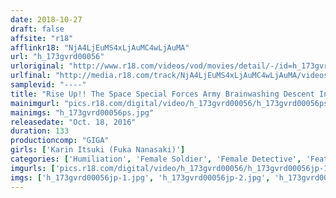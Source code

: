 ```yaml
---
date: 2018-10-27
draft: false
affsite: "r18"
afflinkr18: "NjA4LjEuMS4xLjAuMC4wLjAuMA"
url: "h_173gvrd00056"
urloriginal: "http://www.r18.com/videos/vod/movies/detail/-/id=h_173gvrd00056"
urlfinal: "http://media.r18.com/track/NjA4LjEuMS4xLjAuMC4wLjAuMA/videos/vod/movies/detail/-/id=h_173gvrd00056"
samplevid: "----"
title: "Rise Up!! The Space Special Forces Army Brainwashing Descent Into Evil Karin Itsuki"
mainimgurl: "pics.r18.com/digital/video/h_173gvrd00056/h_173gvrd00056ps.jpg"
mainimgs: "h_173gvrd00056ps.jpg"
releasedate: "Oct. 18, 2016"
duration: 133
productioncomp: "GIGA"
girls: ['Karin Itsuki (Fuka Nanasaki)']
categories: ['Humiliation', 'Female Soldier', 'Female Detective', 'Featured Actress', 'Special Effects', 'Hypnotism']
imgurls: ['pics.r18.com/digital/video/h_173gvrd00056/h_173gvrd00056jp-1.jpg', 'pics.r18.com/digital/video/h_173gvrd00056/h_173gvrd00056jp-2.jpg', 'pics.r18.com/digital/video/h_173gvrd00056/h_173gvrd00056jp-3.jpg', 'pics.r18.com/digital/video/h_173gvrd00056/h_173gvrd00056jp-4.jpg', 'pics.r18.com/digital/video/h_173gvrd00056/h_173gvrd00056jp-5.jpg', 'pics.r18.com/digital/video/h_173gvrd00056/h_173gvrd00056jp-6.jpg', 'pics.r18.com/digital/video/h_173gvrd00056/h_173gvrd00056jp-7.jpg', 'pics.r18.com/digital/video/h_173gvrd00056/h_173gvrd00056jp-8.jpg', 'pics.r18.com/digital/video/h_173gvrd00056/h_173gvrd00056jp-9.jpg', 'pics.r18.com/digital/video/h_173gvrd00056/h_173gvrd00056jp-10.jpg', 'pics.r18.com/digital/video/h_173gvrd00056/h_173gvrd00056jp-11.jpg', 'pics.r18.com/digital/video/h_173gvrd00056/h_173gvrd00056jp-12.jpg', 'pics.r18.com/digital/video/h_173gvrd00056/h_173gvrd00056jp-13.jpg', 'pics.r18.com/digital/video/h_173gvrd00056/h_173gvrd00056jp-14.jpg', 'pics.r18.com/digital/video/h_173gvrd00056/h_173gvrd00056jp-15.jpg', 'pics.r18.com/digital/video/h_173gvrd00056/h_173gvrd00056jp-16.jpg', 'pics.r18.com/digital/video/h_173gvrd00056/h_173gvrd00056jp-17.jpg', 'pics.r18.com/digital/video/h_173gvrd00056/h_173gvrd00056jp-18.jpg', 'pics.r18.com/digital/video/h_173gvrd00056/h_173gvrd00056jp-19.jpg', 'pics.r18.com/digital/video/h_173gvrd00056/h_173gvrd00056jp-20.jpg']
imgs: ['h_173gvrd00056jp-1.jpg', 'h_173gvrd00056jp-2.jpg', 'h_173gvrd00056jp-3.jpg', 'h_173gvrd00056jp-4.jpg', 'h_173gvrd00056jp-5.jpg', 'h_173gvrd00056jp-6.jpg', 'h_173gvrd00056jp-7.jpg', 'h_173gvrd00056jp-8.jpg', 'h_173gvrd00056jp-9.jpg', 'h_173gvrd00056jp-10.jpg', 'h_173gvrd00056jp-11.jpg', 'h_173gvrd00056jp-12.jpg', 'h_173gvrd00056jp-13.jpg', 'h_173gvrd00056jp-14.jpg', 'h_173gvrd00056jp-15.jpg', 'h_173gvrd00056jp-16.jpg', 'h_173gvrd00056jp-17.jpg', 'h_173gvrd00056jp-18.jpg', 'h_173gvrd00056jp-19.jpg', 'h_173gvrd00056jp-20.jpg']
---
```

